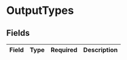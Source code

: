 # OutputTypes


## Fields

| Field       | Type        | Required    | Description |
| ----------- | ----------- | ----------- | ----------- |